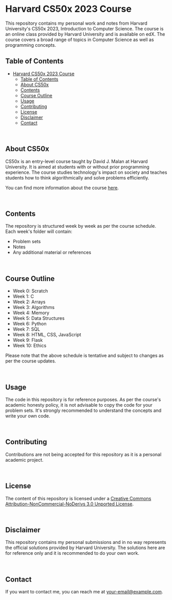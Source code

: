 # Harvard CS50x 2023 Course

This repository contains my personal work and notes from Harvard University's CS50x 2023, Introduction to Computer Science. The course is an online class provided by Harvard University and is available on edX. The course covers a broad range of topics in Computer Science as well as programming concepts.<br/>

## Table of Contents

- [Harvard CS50x 2023 Course](#harvard-cs50x-2023-course)
  - [Table of Contents](#table-of-contents)
  - [About CS50x](#about-cs50x)
  - [Contents](#contents)
  - [Course Outline](#course-outline)
  - [Usage](#usage)
  - [Contributing](#contributing)
  - [License](#license)
  - [Disclaimer](#disclaimer)
  - [Contact](#contact)

<br/>

## About CS50x

<a name="about-cs50x"></a>

CS50x is an entry-level course taught by David J. Malan at Harvard University. It is aimed at students with or without prior programming experience. The course studies technology's impact on society and teaches students how to think algorithmically and solve problems efficiently.<br/>

You can find more information about the course [here](https://cs50.harvard.edu/x/2023/).

<br/>

## Contents

<a name="contents"></a>

The repository is structured week by week as per the course schedule. Each week's folder will contain:

- Problem sets
- Notes
- Any additional material or references

<br/>

## Course Outline

<a name="course-outline"></a>

- Week 0: Scratch
- Week 1: C
- Week 2: Arrays
- Week 3: Algorithms
- Week 4: Memory
- Week 5: Data Structures
- Week 6: Python
- Week 7: SQL
- Week 8: HTML, CSS, JavaScript
- Week 9: Flask
- Week 10: Ethics

Please note that the above schedule is tentative and subject to changes as per the course updates.

<br/>

## Usage

<a name="usage"></a>

The code in this repository is for reference purposes. As per the course's academic honesty policy, it is not advisable to copy the code for your problem sets. It's strongly recommended to understand the concepts and write your own code.

<br/>

## Contributing

<a name="contributing"></a>

Contributions are not being accepted for this repository as it is a personal academic project.

<br/>

## License

<a name="license"></a>

The content of this repository is licensed under a [Creative Commons Attribution-NonCommercial-NoDerivs 3.0 Unported License](http://creativecommons.org/licenses/by-nc-nd/3.0/).

<br/>

## Disclaimer

<a name="disclaimer"></a>

This repository contains my personal submissions and in no way represents the official solutions provided by Harvard University. The solutions here are for reference only and it is recommended to do your own work.

<br/>

## Contact

<a name="contact"></a>

If you want to contact me, you can reach me at <your-email@example.com>.
